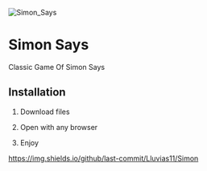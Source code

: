 ![Simon_Says](https://user-images.githubusercontent.com/118246570/216799119-9aefa6b4-9ea2-4a0b-b76b-4ad47ab27e39.png)

# Simon Says

Classic Game Of Simon Says

## Installation

1. Download files

2. Open with any browser

3. Enjoy

https://img.shields.io/github/last-commit/Lluvias11/Simon
